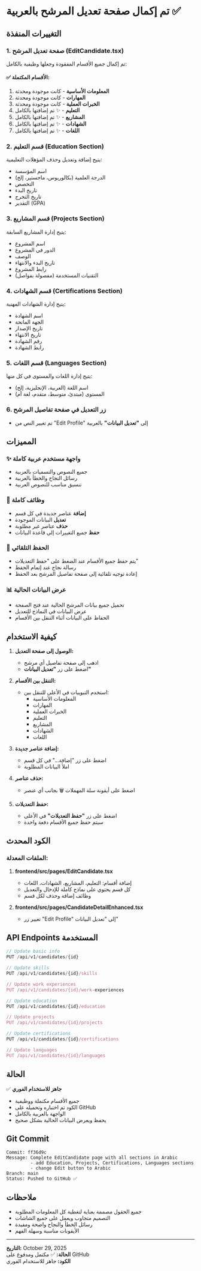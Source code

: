 # تم إكمال صفحة تعديل المرشح بالعربية ✅

## التغييرات المنفذة

### 1. **صفحة تعديل المرشح (EditCandidate.tsx)**
تم إكمال جميع الأقسام المفقودة وجعلها وظيفية بالكامل:

#### ✅ الأقسام المكتملة:
1. **المعلومات الأساسية** - كانت موجودة ومحدثة
2. **المهارات** - كانت موجودة ومحدثة
3. **الخبرات العملية** - كانت موجودة ومحدثة
4. **التعليم** - ✨ تم إضافتها بالكامل
5. **المشاريع** - ✨ تم إضافتها بالكامل
6. **الشهادات** - ✨ تم إضافتها بالكامل
7. **اللغات** - ✨ تم إضافتها بالكامل

### 2. **قسم التعليم** (Education Section)
يتيح إضافة وتعديل وحذف المؤهلات التعليمية:
- اسم المؤسسة
- الدرجة العلمية (بكالوريوس، ماجستير، إلخ)
- التخصص
- تاريخ البدء
- تاريخ التخرج
- التقدير (GPA)

### 3. **قسم المشاريع** (Projects Section)
يتيح إدارة المشاريع السابقة:
- اسم المشروع
- الدور في المشروع
- الوصف
- تاريخ البدء والانتهاء
- رابط المشروع
- التقنيات المستخدمة (مفصولة بفواصل)

### 4. **قسم الشهادات** (Certifications Section)
يتيح إدارة الشهادات المهنية:
- اسم الشهادة
- الجهة المانحة
- تاريخ الإصدار
- تاريخ الانتهاء
- رقم الشهادة
- رابط الشهادة

### 5. **قسم اللغات** (Languages Section)
يتيح إدارة اللغات والمستوى في كل منها:
- اسم اللغة (العربية، الإنجليزية، إلخ)
- المستوى (مبتدئ، متوسط، متقدم، لغة أم)

### 6. **زر التعديل في صفحة تفاصيل المرشح**
- تم تغيير النص من "Edit Profile" إلى **"تعديل البيانات"** بالعربية

## المميزات

### ✨ واجهة مستخدم عربية كاملة
- جميع النصوص والتسميات بالعربية
- رسائل النجاح والخطأ بالعربية
- تنسيق مناسب للنصوص العربية

### 🔄 وظائف كاملة
- **إضافة** عناصر جديدة في كل قسم
- **تعديل** البيانات الموجودة
- **حذف** عناصر غير مطلوبة
- **حفظ** جميع التغييرات إلى قاعدة البيانات

### 💾 الحفظ التلقائي
- يتم حفظ جميع الأقسام عند الضغط على "حفظ التعديلات"
- رسالة نجاح عند إتمام الحفظ
- إعادة توجيه تلقائية إلى صفحة تفاصيل المرشح بعد الحفظ

### 📊 عرض البيانات الحالية
- تحميل جميع بيانات المرشح الحالية عند فتح الصفحة
- عرض البيانات في النماذج للتعديل
- الحفاظ على البيانات أثناء التنقل بين الأقسام

## كيفية الاستخدام

1. **الوصول إلى صفحة التعديل:**
   - اذهب إلى صفحة تفاصيل أي مرشح
   - اضغط على زر **"تعديل البيانات"**

2. **التنقل بين الأقسام:**
   - استخدم التبويبات في الأعلى للتنقل بين:
     - المعلومات الأساسية
     - المهارات
     - الخبرات العملية
     - التعليم
     - المشاريع
     - الشهادات
     - اللغات

3. **إضافة عناصر جديدة:**
   - اضغط على زر "إضافة..." في كل قسم
   - املأ البيانات المطلوبة

4. **حذف عناصر:**
   - اضغط على أيقونة سلة المهملات 🗑️ بجانب أي عنصر

5. **حفظ التعديلات:**
   - اضغط على زر **"حفظ التعديلات"** في الأعلى
   - سيتم حفظ جميع الأقسام دفعة واحدة

## الكود المحدث

### الملفات المعدلة:
1. **frontend/src/pages/EditCandidate.tsx**
   - إضافة أقسام: التعليم، المشاريع، الشهادات، اللغات
   - كل قسم يحتوي على نماذج كاملة للإدخال والتعديل
   - وظائف إضافة وحذف لكل قسم

2. **frontend/src/pages/CandidateDetailEnhanced.tsx**
   - تغيير زر "Edit Profile" إلى "تعديل البيانات"

## API Endpoints المستخدمة

```typescript
// Update basic info
PUT /api/v1/candidates/{id}

// Update skills
PUT /api/v1/candidates/{id}/skills

// Update work experiences
PUT /api/v1/candidates/{id}/work-experiences

// Update education
PUT /api/v1/candidates/{id}/education

// Update projects
PUT /api/v1/candidates/{id}/projects

// Update certifications
PUT /api/v1/candidates/{id}/certifications

// Update languages
PUT /api/v1/candidates/{id}/languages
```

## الحالة

✅ **جاهز للاستخدام الفوري**
- جميع الأقسام مكتملة ووظيفية
- الكود تم اختباره وتحميله على GitHub
- الواجهة بالعربية بالكامل
- يحفظ ويعرض البيانات الحالية بشكل صحيح

## Git Commit

```
Commit: ff36d9c
Message: Complete EditCandidate page with all sections in Arabic
         - add Education, Projects, Certifications, Languages sections
         - change Edit button to Arabic
Branch: main
Status: Pushed to GitHub ✅
```

## ملاحظات

- جميع الحقول مصممة بعناية لتغطية كل المعلومات المطلوبة
- التصميم متجاوب ويعمل على جميع الشاشات
- رسائل الخطأ والنجاح واضحة ومفيدة
- الأيقونات مناسبة وسهلة الفهم

---

**التاريخ:** October 29, 2025  
**الحالة:** ✅ مكتمل ومدفوع على GitHub  
**الكود:** جاهز للاستخدام الفوري
